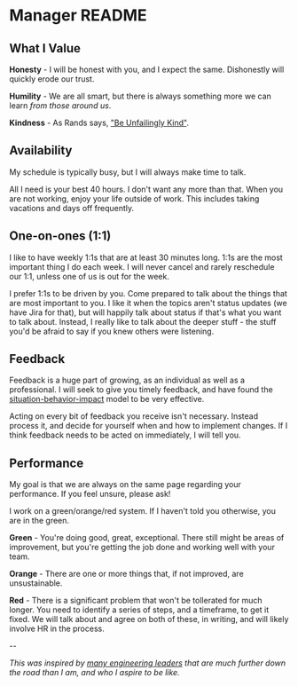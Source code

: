 # Manager README

## What I Value
**Honesty** - I will be honest with you, and I expect the same.  Dishonestly will quickly erode our trust.

**Humility** - We are all smart, but there is always something more we can learn _from those around us_.

**Kindness** - As Rands says, ["Be Unfailingly Kind"](http://randsinrepose.com/archives/be-unfailingly-kind/).

## Availability
My schedule is typically busy, but I will always make time to talk.

All I need is your best 40 hours. I don't want any more than that. When you are not working, enjoy your life outside of work. This includes taking vacations and days off frequently.

## One-on-ones (1:1)
I like to have weekly 1:1s that are at least 30 minutes long.  1:1s are the most important thing I do each week.  I will never cancel and rarely reschedule our 1:1, unless one of us is out for the week.

I prefer 1:1s to be driven by you.  Come prepared to talk about the things that are most important to you.  I like it when the topics aren't status updates (we have Jira for that), but will happily talk about status if that's what you want to talk about.  Instead, I really like to talk about the deeper stuff - the stuff you'd be afraid to say if you knew others were listening.

## Feedback
Feedback is a huge part of growing, as an individual as well as a professional.  I will seek to give you timely feedback, and have found the [situation-behavior-impact](https://www.radicalcandor.com/blog/give-humble-feedback/) model to be very effective.

Acting on every bit of feedback you receive isn't necessary.  Instead process it, and decide for yourself when and how to implement changes.  If I think feedback needs to be acted on immediately, I will tell you.

## Performance
My goal is that we are always on the same page regarding your performance.  If you feel unsure, please ask!

I work on a green/orange/red system.  If I haven't told you otherwise, you are in the green.

**Green** - You're doing good, great, exceptional. There still might be areas of improvement, but you're getting the job done and working well with your team.

**Orange** - There are one or more things that, if not improved, are unsustainable.

**Red** - There is a significant problem that won't be tollerated for much longer. You need to identify a series of steps, and a timeframe, to get it fixed. We will talk about and agree on both of these, in writing, and will likely involve HR in the process.

-- 

_This was inspired by [many engineering leaders](https://svnk.github.io/manager-READMEs/) that are much further down the road than I am, and who I aspire to be like._

